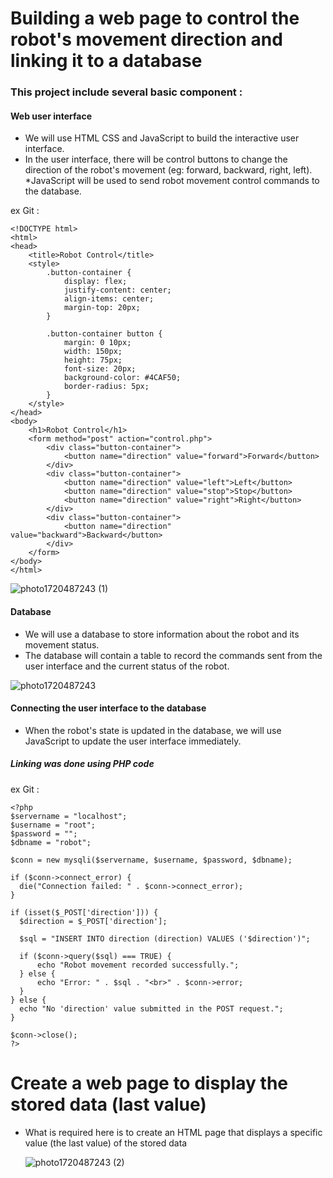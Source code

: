 # Building a web page to control the robot's movement direction and linking it to a database
### This project include several basic component :

#### Web user interface
* We will use HTML CSS and JavaScript to build the interactive user interface.
* In the user interface, there will be control buttons to change the direction of the robot's movement (eg: forward, backward, right, left).
*JavaScript will be used to send robot movement control commands to the database.

ex Git :

```
<!DOCTYPE html>
<html>
<head>
    <title>Robot Control</title>
    <style>
        .button-container {
            display: flex;
            justify-content: center;
            align-items: center;
            margin-top: 20px;
        }

        .button-container button {
            margin: 0 10px;
            width: 150px;
            height: 75px;
            font-size: 20px;
            background-color: #4CAF50;
            border-radius: 5px;
        }
    </style>
</head>
<body>
    <h1>Robot Control</h1>
    <form method="post" action="control.php">
        <div class="button-container">
            <button name="direction" value="forward">Forward</button>
        </div>
        <div class="button-container">
            <button name="direction" value="left">Left</button>
            <button name="direction" value="stop">Stop</button>
            <button name="direction" value="right">Right</button>
        </div>
        <div class="button-container">
            <button name="direction" value="backward">Backward</button>
        </div>
    </form>
</body>
</html>
```




![photo1720487243 (1)](https://github.com/Rana-Ibrahim4/Web-control-page/assets/173770938/f2e9f34e-7fcc-4a34-ba08-e23ddeb1a799)





  #### Database
  * We will use a database to store information about the robot and its movement status.
  * The database will contain a table to record the commands sent from the user interface and the current status of the robot.



![photo1720487243](https://github.com/Rana-Ibrahim4/Web-control-page/assets/173770938/7df9ee9c-fa56-4141-b672-028deec34f9c)


    
  #### Connecting the user interface to the database
 * When the robot's state is updated in the database, we will use JavaScript to update the user interface immediately.
   
  ##### Linking was done using PHP code 

  ex Git :

  ```
<?php
$servername = "localhost";
$username = "root";
$password = "";
$dbname = "robot";

$conn = new mysqli($servername, $username, $password, $dbname);

if ($conn->connect_error) {
    die("Connection failed: " . $conn->connect_error);
}

if (isset($_POST['direction'])) {
    $direction = $_POST['direction'];

    $sql = "INSERT INTO direction (direction) VALUES ('$direction')";

    if ($conn->query($sql) === TRUE) {
        echo "Robot movement recorded successfully.";
    } else {
        echo "Error: " . $sql . "<br>" . $conn->error;
    }
} else {
    echo "No 'direction' value submitted in the POST request.";
}

$conn->close();
?>
```
  
 # Create a web page to display the stored data (last value)
 * What is required here is to create an HTML page that displays a specific value (the last value) of the stored data


   
   ![photo1720487243 (2)](https://github.com/Rana-Ibrahim4/Web-control-page/assets/173770938/2f34a629-2a52-4eed-a68c-40fd01beddee)

    
